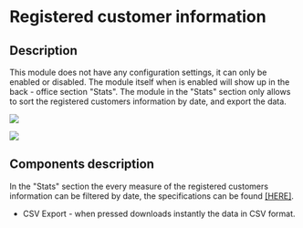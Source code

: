 # Registered customer information

## Description

This module does not have any configuration settings, it can only be enabled or disabled. The module itself when is enabled will show up in the back - office section "Stats". The module in the "Stats" section only allows to sort the registered customers information by date, and export the data.

![](<../../../../../.gitbook/assets/Screenshot 2022-08-04 at 14-16-56 Module manager • test.png>)

![](<../../../../../.gitbook/assets/Screenshot 2022-08-04 at 14-29-24 Stats • test.png>)

## Components description



In the "Stats" section the every measure of the registered customers information can be filtered by date, the specifications can be found [\[HERE\]](../../../common-components/filtering-components-in-stats.md).

* CSV Export - when pressed downloads instantly the data in CSV format.
